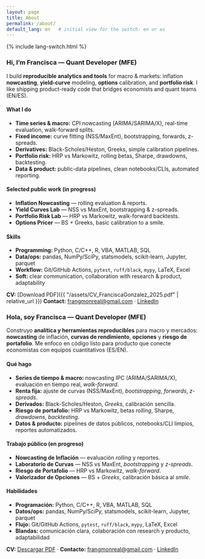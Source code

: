 ```yaml
---
layout: page
title: About
permalink: /about/
default_lang: en   # initial view for the switch: en or es
---
```


{% include lang-switch.html %}

<div data-lang="en">

### Hi, I’m Francisca — Quant Developer (MFE)
I build **reproducible analytics and tools** for macro & markets: inflation **nowcasting**, **yield-curve** modeling, **options** calibration, and **portfolio risk**. I like shipping product-ready code that bridges economists and quant teams (EN/ES).

#### What I do
- **Time series & macro:** CPI nowcasting (ARIMA/SARIMA/X), real-time evaluation, walk-forward splits.  
- **Fixed income:** curve fitting (NSS/MaxEnt), bootstrapping, forwards, z-spreads.  
- **Derivatives:** Black-Scholes/Heston, Greeks, simple calibration pipelines.  
- **Portfolio risk:** HRP vs Markowitz, rolling betas, Sharpe, drawdowns, backtesting.  
- **Data & product:** public-data pipelines, clean notebooks/CLIs, automated reporting.

#### Selected public work (in progress)
- **Inflation Nowcasting** — rolling evaluation & reports.  
- **Yield Curves Lab** — NSS vs MaxEnt, bootstrapping & z-spreads.  
- **Portfolio Risk Lab** — HRP vs Markowitz, walk-forward backtests.  
- **Options Pricer** — BS + Greeks, basic calibration to a smile.

#### Skills
- **Programming:** Python, C/C++, R, VBA, MATLAB, SQL  
- **Data/ops:** pandas, NumPy/SciPy, statsmodels, scikit-learn, Jupyter, parquet  
- **Workflow:** Git/GitHub Actions, `pytest`, `ruff/black`, `mypy`, LaTeX, Excel  
- **Soft:** clear communication, collaboration with research & product, adaptability


**CV:** [Download PDF]({{ "/assets/CV_FranciscaGonzalez_2025.pdf" | relative_url }})
**Contact:** frangmonreal@gmail.com · [LinkedIn](https://linkedin.com/in/frangmonreal)

</div>

<div data-lang="es">

### Hola, soy Francisca — Quant Developer (MFE)
Construyo **analítica y herramientas reproducibles** para macro y mercados: **nowcasting** de inflación, **curvas de rendimiento**, **opciones** y **riesgo de portafolio**. Me enfoco en código listo para producto que conecte economistas con equipos cuantitativos (ES/EN).

#### Qué hago
- **Series de tiempo & macro:** nowcasting IPC (ARIMA/SARIMA/X), evaluación en tiempo real, *walk-forward*.  
- **Renta fija:** ajuste de curvas (NSS/MaxEnt), *bootstrapping*, *forwards*, *z-spreads*.  
- **Derivados:** Black-Scholes/Heston, *Greeks*, calibración sencilla.  
- **Riesgo de portafolio:** HRP vs Markowitz, betas *rolling*, Sharpe, *drawdowns*, *backtesting*.  
- **Datos & producto:** pipelines de datos públicos, notebooks/CLI limpios, reportes automatizados.

#### Trabajo público (en progreso)
- **Nowcasting de Inflación** — evaluación *rolling* y reportes.  
- **Laboratorio de Curvas** — NSS vs MaxEnt, *bootstrapping* y *z-spreads*.  
- **Riesgo de Portafolio** — HRP vs Markowitz, *walk-forward*.  
- **Valorizador de Opciones** — BS + *Greeks*, calibración básica al *smile*.

#### Habilidades
- **Programación:** Python, C/C++, R, VBA, MATLAB, SQL  
- **Datos/ops:** pandas, NumPy/SciPy, statsmodels, scikit-learn, Jupyter, parquet  
- **Flujo:** Git/GitHub Actions, `pytest`, `ruff/black`, `mypy`, LaTeX, Excel  
- **Blandas:** comunicación clara, colaboración con research y producto, adaptabilidad


<p><strong>CV:</strong>
  <a href="{{ '/assets/CV_FranciscaGonzalez_2025.pdf' | relative_url }}"
     target="_blank" rel="noopener">Descargar PDF</a>
  · <strong>Contacto:</strong> <a href="mailto:frangmonreal@gmail.com">frangmonreal@gmail.com</a>
  · <a href="https://www.linkedin.com/in/your-handle/" target="_blank" rel="noopener">LinkedIn</a>
</p>

</div>

